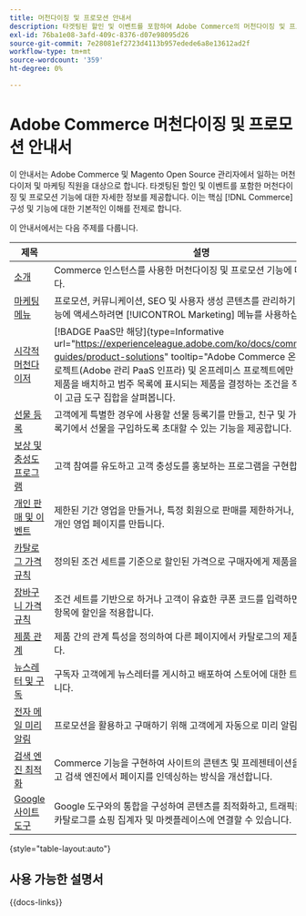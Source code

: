 ```yaml
---
title: 머천다이징 및 프로모션 안내서
description: 타겟팅된 할인 및 이벤트를 포함하여 Adobe Commerce의 머천다이징 및 프로모션 기능에 대한 자세한 정보를 살펴보십시오.
exl-id: 76ba1e08-3afd-409c-8376-d07e98095d26
source-git-commit: 7e28081ef2723d4113b957edede6a8e13612ad2f
workflow-type: tm+mt
source-wordcount: '359'
ht-degree: 0%

---
```


# Adobe Commerce 머천다이징 및 프로모션 안내서

이 안내서는 Adobe Commerce 및 Magento Open Source 관리자에서 일하는 머천다이저 및 마케팅 직원을 대상으로 합니다. 타겟팅된 할인 및 이벤트를 포함한 머천다이징 및 프로모션 기능에 대한 자세한 정보를 제공합니다. 이는 핵심 [!DNL Commerce] 구성 및 기능에 대한 기본적인 이해를 전제로 합니다.

이 안내서에서는 다음 주제를 다룹니다.

| 제목 | 설명 |
| ------- | ----------- |
| [소개](introduction.md) | Commerce 인스턴스를 사용한 머천다이징 및 프로모션 기능에 대한 개요입니다. |
| [마케팅 메뉴](marketing-menu.md) | 프로모션, 커뮤니케이션, SEO 및 사용자 생성 콘텐츠를 관리하기 위한 여러 기능에 액세스하려면 [!UICONTROL Marketing] 메뉴를 사용하십시오. |
| [시각적 머천다이저](visual-merchandiser.md) | [!BADGE PaaS만 해당]{type=Informative url="https://experienceleague.adobe.com/ko/docs/commerce/user-guides/product-solutions" tooltip="Adobe Commerce 온 클라우드 프로젝트(Adobe 관리 PaaS 인프라) 및 온프레미스 프로젝트에만 적용됩니다."} 제품을 배치하고 범주 목록에 표시되는 제품을 결정하는 조건을 적용할 수 있는 이 고급 도구 집합을 살펴봅니다. |
| [선물 등록](gift-registries.md) | 고객에게 특별한 경우에 사용할 선물 등록기를 만들고, 친구 및 가족이 선물 등록기에서 선물을 구입하도록 초대할 수 있는 기능을 제공합니다. |
| [보상 및 충성도 프로그램](rewards-loyalty.md) | 고객 참여를 유도하고 고객 충성도를 홍보하는 프로그램을 구현합니다. |
| [개인 판매 및 이벤트](events-private-sales.md) | 제한된 기간 영업을 만들거나, 특정 회원으로 판매를 제한하거나, 독립 실행형 개인 영업 페이지를 만듭니다. |
| [카탈로그 가격 규칙](price-rules-catalog.md) | 정의된 조건 세트를 기준으로 할인된 가격으로 구매자에게 제품을 제공합니다. |
| [장바구니 가격 규칙](price-rules-cart.md) | 조건 세트를 기반으로 하거나 고객이 유효한 쿠폰 코드를 입력하면 장바구니의 항목에 할인을 적용합니다. |
| [제품 관계](product-relationships.md) | 제품 간의 관계 특성을 정의하여 다른 페이지에서 카탈로그의 제품을 홍보합니다. |
| [뉴스레터 및 구독](newsletters.md) | 구독자 고객에게 뉴스레터를 게시하고 배포하여 스토어에 대한 트래픽을 높입니다. |
| [전자 메일 미리 알림](email-reminder-rules.md) | 프로모션을 활용하고 구매하기 위해 고객에게 자동으로 미리 알림을 보냅니다. |
| [검색 엔진 최적화](seo-overview.md) | Commerce 기능을 구현하여 사이트의 콘텐츠 및 프레젠테이션을 미세 조정하고 검색 엔진에서 페이지를 인덱싱하는 방식을 개선합니다. |
| [Google 사이트 도구](google-tools.md) | Google 도구와의 통합을 구성하여 콘텐츠를 최적화하고, 트래픽을 분석하고, 카탈로그를 쇼핑 집계자 및 마켓플레이스에 연결할 수 있습니다. |

{style="table-layout:auto"}

## 사용 가능한 설명서

{{docs-links}}
